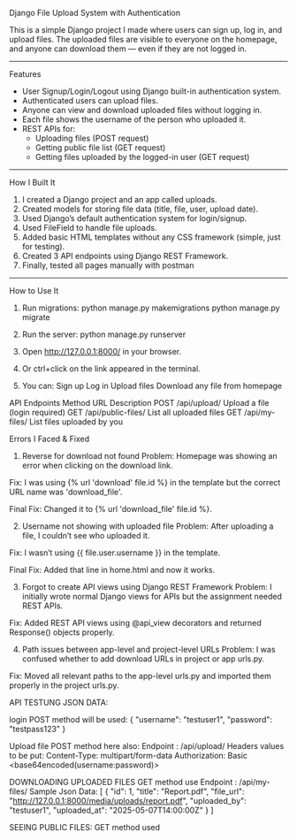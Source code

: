 Django File Upload System with Authentication

This is a simple Django project I made where users can sign up, log in, and upload files. The uploaded files are visible to everyone on the homepage, and anyone can download them — even if they are not logged in.

---

Features

- User Signup/Login/Logout using Django built-in authentication system.
- Authenticated users can upload files.
- Anyone can view and download uploaded files without logging in.
- Each file shows the username of the person who uploaded it.
- REST APIs for:
  - Uploading files (POST request)
  - Getting public file list (GET request)
  - Getting files uploaded by the logged-in user (GET request)

---

How I Built It

1. I created a Django project and an app called uploads.
2. Created models for storing file data (title, file, user, upload date).
3. Used Django’s default authentication system for login/signup.
4. Used FileField to handle file uploads.
5. Added basic HTML templates without any CSS framework (simple, just for testing).
6. Created 3 API endpoints using Django REST Framework.
7. Finally, tested all pages manually with postman

---

How to Use It

1. Run migrations:
   python manage.py makemigrations
   python manage.py migrate
2. Run the server:
  python manage.py runserver

3. Open http://127.0.0.1:8000/ in your browser.
4. Or ctrl+click on the link appeared in the terminal.

5. You can:
   Sign up
   Log in
   Upload files
   Download any file from homepage

API Endpoints
Method	URL	Description
POST	/api/upload/	Upload a file (login required)
GET	/api/public-files/	List all uploaded files
GET	/api/my-files/	List files uploaded by you

Errors I Faced & Fixed
1. Reverse for download not found
Problem: Homepage was showing an error when clicking on the download link.

Fix: I was using {% url 'download' file.id %} in the template but the correct URL name was 'download_file'.

Final Fix: Changed it to {% url 'download_file' file.id %}.

2. Username not showing with uploaded file
Problem: After uploading a file, I couldn’t see who uploaded it.

Fix: I wasn’t using {{ file.user.username }} in the template.

Final Fix: Added that line in home.html and now it works.

3. Forgot to create API views using Django REST Framework
Problem: I initially wrote normal Django views for APIs but the assignment needed REST APIs.

Fix: Added REST API views using @api_view decorators and returned Response() objects properly.

4. Path issues between app-level and project-level URLs
Problem: I was confused whether to add download URLs in project or app urls.py.

Fix: Moved all relevant paths to the app-level urls.py and imported them properly in the project urls.py.

API TESTUNG JSON DATA:

login
POST method will be used:
{
  "username": "testuser1",
  "password": "testpass123"
}

Upload file 
POST method here also:
Endpoint : /api/upload/
Headers values to be put: 
Content-Type: multipart/form-data
Authorization: Basic <base64encoded(username:password)>

DOWNLOADING UPLOADED FILES
GET method use
Endpoint :  /api/my-files/
Sample Json Data:
[
  {
    "id": 1,
    "title": "Report.pdf",
    "file_url": "http://127.0.0.1:8000/media/uploads/report.pdf",
    "uploaded_by": "testuser1",
    "uploaded_at": "2025-05-07T14:00:00Z"
  }
]

SEEING PUBLIC FILES:
GET method used
